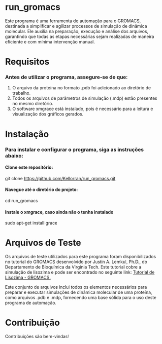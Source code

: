 # run_gromacs
Este programa é uma ferramenta de automação para o GROMACS, destinada a simplificar e agilizar processos de simulação de dinâmica molecular. Ele auxilia na preparação, execução e análise dos arquivos, garantindo que todas as etapas necessárias sejam realizadas de maneira eficiente e com mínima intervenção manual.

# Requisitos
### Antes de utilizar o programa, assegure-se de que:

1. O arquivo da proteína no formato .pdb foi adicionado ao diretório de trabalho.
2. Todos os arquivos de parâmetros de simulação (.mdp) estão presentes no mesmo diretório.
3. O software xmgrace está instalado, pois é necessário para a leitura e visualização dos gráficos gerados.

# Instalação
### Para instalar e configurar o programa, siga as instruções abaixo:

#### Clone este repositório: 
git clone https://github.com/Kellorran/run_gromacs.git

#### Navegue até o diretório do projeto: 
cd run_gromacs

#### Instale o xmgrace, caso ainda não o tenha instalado
sudo apt-get install grace

# Arquivos de Teste
Os arquivos de teste utilizados para este programa foram disponibilizados no tutorial do GROMACS desenvolvido por Justin A. Lemkul, Ph.D., do Departamento de Bioquímica da Virginia Tech. Este tutorial cobre a simulação de lisozima e pode ser encontrado no seguinte link: [Tutorial de Lisozima - GROMACS.](http://www.mdtutorials.com/gmx/lysozyme/index.html)

Este conjunto de arquivos inclui todos os elementos necessários para preparar e executar simulações de dinâmica molecular de uma proteína, como arquivos .pdb e .mdp, fornecendo uma base sólida para o uso deste programa de automação.

# Contribuição
Contribuições são bem-vindas!

